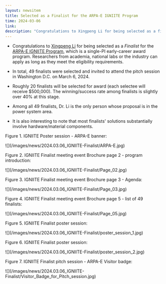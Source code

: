 ```yaml
---
layout: newsitem
title: Selected as a Finalist for the ARPA-E IGNIITE Program
time: 2024-03-06
link: 
description: "Congratulations to Xingpeng Li for being selected as a finalist for ARPA-E IGNIITE (single-PI early-career award) program. As the only finalist in the power system area, Dr. Li completed a pitch (oral presentation) and a poster to ARPA-E in Washington D.C."
---
```


* Congratulations to <a href="/people/Xingpeng-Li" class="off">Xingpeng Li</a> for being selected as a _Finalist_ for the <a class="" href="https://arpa-e.energy.gov/technologies/programs/igniite" target="_blank">ARPA-E IGNIITE Program</a>, which is a single-PI early-career award program. Researchers from academia, national labs or the industry can apply as long as they meet the eligibility requirements. 

* In total, 49 finalists were selected and invited to attend the pitch session in Washington D.C. on March 6, 2024. 

* Roughly 20 finalists will be selected for award (each selectee will receive $500,000). The winning/success rate among finalists is slightly over 40% at this stage.

* Among all 49 finalists, Dr. Li is the only person whose proposal is in the power system area. 

* It is also interesting to note that most finalists' solutions substantially involve hardware/material components.



<div class="spacer"></div>
<div class="spacer"></div>

Figure 1. IGNIITE Poster session - ARPA-E banner:
<div class="smallspacer"></div>
![](/images/news/2024.03.06_IGNIITE-Finalist/ARPA-E.jpg)
<div class="spacer"></div>
<div class="spacer"></div>

Figure 2. IGNIITE Finalist meeting event Brochure page 2 - program introduction:
<div class="smallspacer"></div>
![](/images/news/2024.03.06_IGNIITE-Finalist/Page_02.jpg)
<div class="spacer"></div>
<div class="spacer"></div>

Figure 3. IGNIITE Finalist meeting event Brochure page 3 - Agenda:
<div class="smallspacer"></div>
![](/images/news/2024.03.06_IGNIITE-Finalist/Page_03.jpg)
<div class="spacer"></div>
<div class="spacer"></div>

Figure 4. IGNIITE Finalist meeting event Brochure page 5 - list of 49 finalists:
<div class="smallspacer"></div>
![](/images/news/2024.03.06_IGNIITE-Finalist/Page_05.jpg)
<div class="spacer"></div>
<div class="spacer"></div>

Figure 5. IGNIITE Finalist poster session:
<div class="smallspacer"></div>
![](/images/news/2024.03.06_IGNIITE-Finalist/poster_session_1.jpg)
<div class="spacer"></div>
<div class="spacer"></div>

Figure 6. IGNIITE Finalist poster session:
<div class="smallspacer"></div>
![](/images/news/2024.03.06_IGNIITE-Finalist/poster_session_2.jpg)
<div class="spacer"></div>
<div class="spacer"></div>

Figure 7. IGNIITE Finalist pitch session - ARPA-E Visitor badge:
<div class="smallspacer"></div>
![](/images/news/2024.03.06_IGNIITE-Finalist/Visitor_Badge_for_Pitch_session.jpg)
<div class="spacer"></div>
<div class="spacer"></div>

